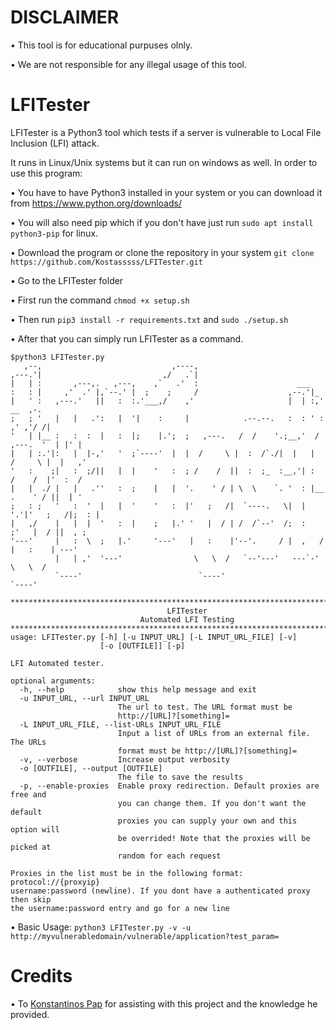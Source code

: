 # DISCLAIMER
• This tool is for educational purpuses olnly.

• We are not responsible for any illegal usage of this tool.



# LFITester

LFITester is a Python3 tool which tests if a server is vulnerable to Local File Inclusion (LFI) attack.

It runs in Linux/Unix systems but it can run on windows as well. In order to use this program:

• You have to have Python3 installed in your system or you can download it from https://www.python.org/downloads/

• You will also need pip which if you don't have just run ```sudo apt install python3-pip``` for linux.

• Download the program or clone the repository in your system `git clone https://github.com/Kostasssss/LFITester.git`

• Go to the LFITester folder

• First run the command ```chmod +x setup.sh```

• Then run ```pip3 install -r requirements.txt``` and ```sudo ./setup.sh```

• After that you can simply run LFITester as a command.

```
$python3 LFITester.py 
   ,--,                             ,----,                                                 
,---.'|                           ,/   .`|                                                 
|   | :       ,---,.   ,---,    ,`   .'  :                      ___                        
:   : |     ,'  .' |,`--.' |  ;    ;     /                    ,--.'|_                      
|   ' :   ,---.'   ||   :  :.'___,/    ,'                     |  | :,'             __  ,-. 
;   ; '   |   |   .':   |  '|    :     |            .--.--.   :  : ' :           ,' ,'/ /| 
'   | |__ :   :  :  |   :  |;    |.';  ;   ,---.   /  /    '.;__,'  /     ,---.  '  | |' | 
|   | :.'|:   |  |-,'   '  ;`----'  |  |  /     \ |  :  /`./|  |   |     /     \ |  |   ,' 
'   :    ;|   :  ;/||   |  |    '   :  ; /    /  ||  :  ;_  :__,'| :    /    /  |'  :  /   
|   |  ./ |   |   .''   :  ;    |   |  '.    ' / | \  \    `. '  : |__ .    ' / ||  | '    
;   : ;   '   :  '  |   |  '    '   :  |'   ;   /|  `----.   \|  | '.'|'   ;   /|;  : |    
|   ,/    |   |  |  '   :  |    ;   |.' '   |  / | /  /`--'  /;  :    ;'   |  / ||  , ;    
'---'     |   :  \  ;   |.'     '---'   |   :    |'--'.     / |  ,   / |   :    | ---'     
          |   | ,'  '---'                \   \  /   `--'---'   ---`-'   \   \  /           
          `----'                          `----'                         `----'            
                                                                                           
********************************************************************************
                                   LFITester
                             Automated LFI Testing
********************************************************************************
usage: LFITester.py [-h] [-u INPUT_URL] [-L INPUT_URL_FILE] [-v]
                    [-o [OUTFILE]] [-p]

LFI Automated tester.

optional arguments:
  -h, --help            show this help message and exit
  -u INPUT_URL, --url INPUT_URL
                        The url to test. The URL format must be
                        http://[URL]?[something]=
  -L INPUT_URL_FILE, --list-URLs INPUT_URL_FILE
                        Input a list of URLs from an external file. The URLs
                        format must be http://[URL]?[something]=
  -v, --verbose         Increase output verbosity
  -o [OUTFILE], --output [OUTFILE]
                        The file to save the results
  -p, --enable-proxies  Enable proxy redirection. Default proxies are free and
                        you can change them. If you don't want the default
                        proxies you can supply your own and this option will
                        be overrided! Note that the proxies will be picked at
                        random for each request

Proxies in the list must be in the following format: protocol://{proxyip}
username:password (newline). If you dont have a authenticated proxy then skip
the username:password entry and go for a new line

```

• Basic Usage: `python3 LFITester.py -v -u http://myvulnerabledomain/vulnerable/application?test_param=`

# Credits
• To [Konstantinos Pap](https://github.com/Konstantinos-Papanagnou) for assisting with this project and the knowledge he provided.
